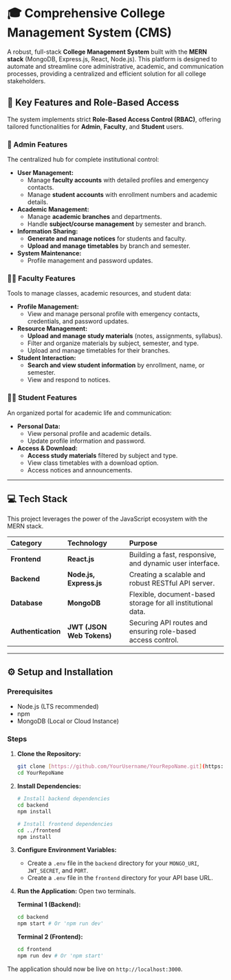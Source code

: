 # 🎓 Comprehensive College Management System (CMS)

A robust, full-stack **College Management System** built with the **MERN stack** (MongoDB, Express.js, React, Node.js). This platform is designed to automate and streamline core administrative, academic, and communication processes, providing a centralized and efficient solution for all college stakeholders.

## 🚀 Key Features and Role-Based Access

The system implements strict **Role-Based Access Control (RBAC)**, offering tailored functionalities for **Admin**, **Faculty**, and **Student** users.

### 👤 Admin Features
The centralized hub for complete institutional control:

* **User Management:**
    * Manage **faculty accounts** with detailed profiles and emergency contacts.
    * Manage **student accounts** with enrollment numbers and academic details.
* **Academic Management:**
    * Manage **academic branches** and departments.
    * Handle **subject/course management** by semester and branch.
* **Information Sharing:**
    * **Generate and manage notices** for students and faculty.
    * **Upload and manage timetables** by branch and semester.
* **System Maintenance:**
    * Profile management and password updates.

### 👨‍🏫 Faculty Features
Tools to manage classes, academic resources, and student data:

* **Profile Management:**
    * View and manage personal profile with emergency contacts, credentials, and password updates.
* **Resource Management:**
    * **Upload and manage study materials** (notes, assignments, syllabus).
    * Filter and organize materials by subject, semester, and type.
    * Upload and manage timetables for their branches.
* **Student Interaction:**
    * **Search and view student information** by enrollment, name, or semester.
    * View and respond to notices.

### 🧑‍🎓 Student Features
An organized portal for academic life and communication:

* **Personal Data:**
    * View personal profile and academic details.
    * Update profile information and password.
* **Access & Download:**
    * **Access study materials** filtered by subject and type.
    * View class timetables with a download option.
    * Access notices and announcements.

---

## 💻 Tech Stack

This project leverages the power of the JavaScript ecosystem with the MERN stack.

| Category | Technology | Purpose |
| :--- | :--- | :--- |
| **Frontend** | **React.js** | Building a fast, responsive, and dynamic user interface. |
| **Backend** | **Node.js, Express.js** | Creating a scalable and robust RESTful API server. |
| **Database** | **MongoDB** | Flexible, document-based storage for all institutional data. |
| **Authentication** | **JWT (JSON Web Tokens)** | Securing API routes and ensuring role-based access control. |

---

## ⚙️ Setup and Installation

### Prerequisites
* Node.js (LTS recommended)
* npm
* MongoDB (Local or Cloud Instance)

### Steps

1.  **Clone the Repository:**
    ```bash
    git clone [https://github.com/YourUsername/YourRepoName.git](https://github.com/YourUsername/YourRepoName.git)
    cd YourRepoName
    ```

2.  **Install Dependencies:**
    ```bash
    # Install backend dependencies
    cd backend
    npm install

    # Install frontend dependencies
    cd ../frontend
    npm install
    ```

3.  **Configure Environment Variables:**
    * Create a `.env` file in the `backend` directory for your `MONGO_URI`, `JWT_SECRET`, and `PORT`.
    * Create a `.env` file in the `frontend` directory for your API base URL.

4.  **Run the Application:**
    Open two terminals.

    **Terminal 1 (Backend):**
    ```bash
    cd backend
    npm start # Or 'npm run dev'
    ```

    **Terminal 2 (Frontend):**
    ```bash
    cd frontend
    npm run dev # Or 'npm start'
    ```
The application should now be live on `http://localhost:3000`.
